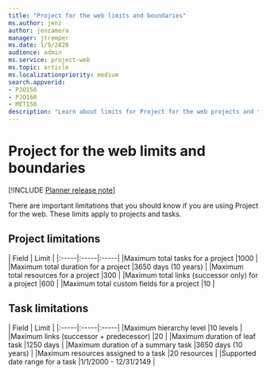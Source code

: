 ```yaml
---
title: "Project for the web limits and boundaries"
ms.author: jenz
author: jenzamora
manager: jtremper
ms.date: 1/9/2020
audience: admin
ms.service: project-web
ms.topic: article
ms.localizationpriority: medium
search.appverid:
- PJO150
- PJO160
- MET150
description: "Learn about limits for Project for the web projects and tasks."
---
```


# Project for the web limits and boundaries

[!INCLUDE [Planner release note](includes/p4w-alert-new-planner-rollout.md)]

There are important limitations that you should know if you are using Project for the web. These limits apply to projects and tasks.
  


## Project limitations

  
| Field | Limit |
|:-----|:-----|:-----|
|Maximum total tasks for a project |1000 |
|Maximum total duration for a project |3650 days (10 years) |
|Maximum total resources for a project |300 |
|Maximum total links (successor only) for a project |600 |
|Maximum total custom fields for a project |10 |


## Task limitations

  
| Field | Limit |
|:-----|:-----|:-----|
|Maximum hierarchy level |10 levels |
|Maximum links (successor + predecessor) |20 |
|Maximum duration of leaf task |1250 days |
|Maximum duration of a summary task |3650 days (10 years) |
|Maximum resources assigned to a task |20 resources |
|Supported date range for a task |1/1/2000 - 12/31/2149 |
